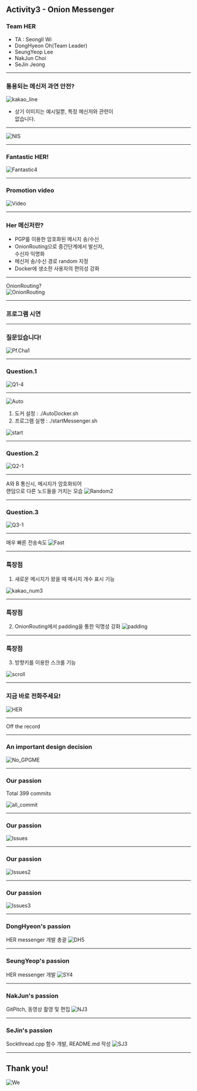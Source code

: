 ## Activity3 - Onion Messenger
### Team HER

- TA : SeongIl Wi
- DongHyeon Oh(Team Leader)
- SeungYeop Lee
- NakJun Choi
- SeJin Jeong

---

### 툥용되는 메신저 과연 안전?
![kakao_line](images/kakao_line.jpg)
* 상기 이미지는 예시일뿐, 특정 메신저와 관련이  
없습니다.

---

![NIS](images/NIS.jpg)

---

### Fantastic HER!
![Fantastic4](images/Fantastic4.gif)

---

### Promotion video

![Video](https://www.youtube.com/embed/_vM5P_uhX68)

---

### Her 메신저란?
- PGP를 이용한 암호화된 메시지 송/수신
- OnionRouting으로 중간단계에서 발신자,  
수신자 익명화
- 메신저 송/수신 경로 random 지정
- Docker에 생소한 사용자의 편의성 강화

---

OnionRouting?  
![OnionRouting](images/OnionRouting.png)

---

### 프로그램 시연

---

### 질문있습니다!
![Pf.Cha1](images/Pf.Cha1.png)

---

### Question.1
![Q1-4](images/Q1-4.jpg)

---

![Auto](images/Auto.png)
1. 도커 설정 : ./AutoDocker.sh
2. 프로그램 실행 : ./startMessenger.sh

![start](images/start.png)

---

### Question.2
![Q2-1](images/Q2-1.jpg)

---
A와 B 통신시, 메시지가 암호화되어  
랜덤으로 다른 노드들을 거치는 모습
![Random2](images/Random2.gif)

---

### Question.3
![Q3-1](images/Q3-1.jpg)

---

매우 빠른 전송속도
![Fast](images/Fast.gif)

---

### 특장점
1) 새로운 메시지가 왔을 때 메시지 개수 표시 기능

![kakao_num3](images/kakao_num3.png)

---

### 특장점
2) OnionRouting에서 padding을 통한 익명성 강화
![padding](images/padding.png)

---

### 특장점
3) 방향키를 이용한 스크롤 기능

![scroll](images/scroll.gif)

---

### 지금 바로 전화주세요!
![HER](images/HER.jpg)

---

Off the record

---
### An important design decision
![No_GPGME](images/No_gpgme.png)

---

### Our passion
Total 399 commits

![all_commit](images/all_commit.jpg)

---

### Our passion
![Issues](images/Issues.png)

---

### Our passion
![Issues2](images/Issues2.png)

---

### Our passion
![Issues3](images/Issues3.png)

---

### DongHyeon's passion
HER messenger 개발 총괄
![DH5](images/DH5.png)

---

### SeungYeop's passion
HER messenger 개발
![SY4](images/SY4.png)

---

### NakJun's passion
GitPitch, 동영상 촬영 및 편집
![NJ3](images/NJ3.png)

---

### SeJin's passion
Sockthread.cpp 함수 개발, README.md 작성
![SJ3](images/SJ3.png)

---

## Thank you!
![We](images/We.jpg)
